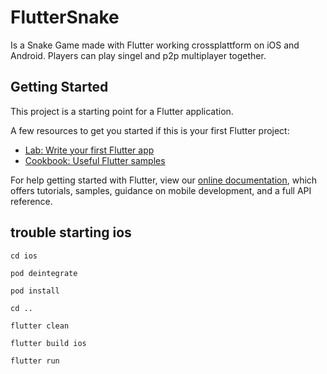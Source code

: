 # FlutterSnake

Is a Snake Game made with Flutter working crossplattform on iOS and Android.
Players can play singel and p2p multiplayer together.

## Getting Started

This project is a starting point for a Flutter application.

A few resources to get you started if this is your first Flutter project:

- [Lab: Write your first Flutter app](https://flutter.dev/docs/get-started/codelab)
- [Cookbook: Useful Flutter samples](https://flutter.dev/docs/cookbook)

For help getting started with Flutter, view our
[online documentation](https://flutter.dev/docs), which offers tutorials,
samples, guidance on mobile development, and a full API reference.

## trouble starting ios
```shell
cd ios

pod deintegrate

pod install

cd ..

flutter clean

flutter build ios

flutter run
````
